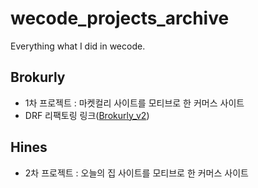 # wecode_projects_archive
Everything what I did in wecode.

## Brokurly
- 1차 프로젝트 : 마켓컬리 사이트를 모티브로 한 커머스 사이트
- DRF 리팩토링 링크([Brokurly_v2](https://github.com/Ted0527/DjangoRestFramework/tree/main/refactoring/Brokurly_v2))

## Hines
- 2차 프로젝트 : 오늘의 집 사이트를 모티브로 한 커머스 사이트
